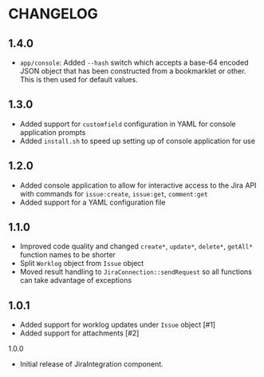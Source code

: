 CHANGELOG
=========

1.4.0
-----

 * `app/console`: Added `--hash` switch which accepts a base-64 encoded JSON object
   that has been constructed from a bookmarklet or other. This is
   then used for default values.

1.3.0
-----

 * Added support for `customfield` configuration in YAML for console application prompts
 * Added `install.sh` to speed up setting up of console application for use

1.2.0
-----

 * Added console application to allow for interactive access to the Jira API with
   commands for `issue:create`, `issue:get`, `comment:get`
 * Added support for a YAML configuration file
 
1.1.0
-----

 * Improved code quality and changed `create*`, `update*`, `delete*`, `getAll*` function names to be shorter
 * Split `Worklog` object from `Issue` object
 * Moved result handling to `JiraConnection::sendRequest` so all functions can take advantage of exceptions
 
1.0.1
-----
 * Added support for worklog updates under `Issue` object [#1]
 * Added support for attachments [#2]
 
1.0.0
 * Initial release of JiraIntegration component.
